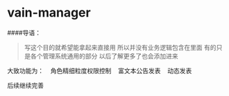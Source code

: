 # vain-manager

####导语：
>  写这个目的就希望能拿起来直接用 所以并没有业务逻辑包含在里面 有的只是各个管理系统通用的部分 以后了解更多了也会添加进来



大致功能为：
    角色精细粒度权限控制
    富文本公告发表
    动态发表
 
后续继续完善
